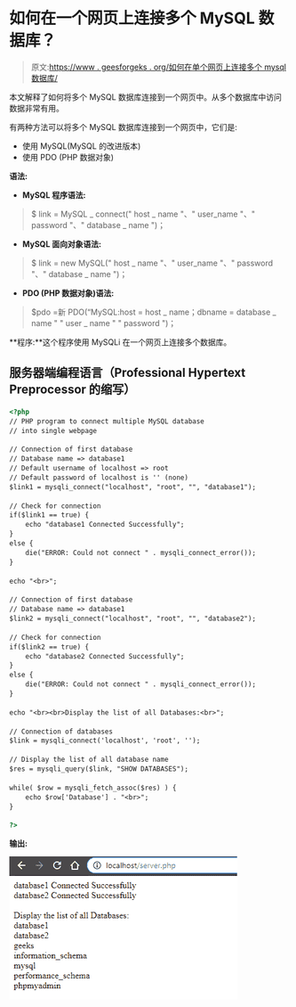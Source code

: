 # 如何在一个网页上连接多个 MySQL 数据库？

> 原文:[https://www . geesforgeks . org/如何在单个网页上连接多个 mysql 数据库/](https://www.geeksforgeeks.org/how-to-connect-multiple-mysql-databases-on-a-single-webpage/)

本文解释了如何将多个 MySQL 数据库连接到一个网页中。从多个数据库中访问数据非常有用。

有两种方法可以将多个 MySQL 数据库连接到一个网页中，它们是:

*   使用 MySQL(MySQL 的改进版本)
*   使用 PDO (PHP 数据对象)

**语法:**

*   **MySQL 程序语法:**

> $ link = MySQL _ connect(" host _ name "、" user_name "、" password "、" database _ name ")；

*   **MySQL 面向对象语法:**

> $ link = new MySQL(" host _ name "、" user_name "、" password "、" database _ name ")；

*   **PDO (PHP 数据对象)语法:**

> $pdo =新 PDO(“MySQL:host = host _ name；dbname = database _ name " " user _ name " " password ")；

**程序:**这个程序使用 MySQLi 在一个网页上连接多个数据库。

## 服务器端编程语言（Professional Hypertext Preprocessor 的缩写）

```html
<?php
// PHP program to connect multiple MySQL database
// into single webpage

// Connection of first database
// Database name => database1
// Default username of localhost => root
// Default password of localhost is '' (none)
$link1 = mysqli_connect("localhost", "root", "", "database1");

// Check for connection
if($link1 == true) {
    echo "database1 Connected Successfully";
}
else {
    die("ERROR: Could not connect " . mysqli_connect_error());
}

echo "<br>";

// Connection of first database
// Database name => database1
$link2 = mysqli_connect("localhost", "root", "", "database2");

// Check for connection
if($link2 == true) {
    echo "database2 Connected Successfully";
}
else {
    die("ERROR: Could not connect " . mysqli_connect_error());
}

echo "<br><br>Display the list of all Databases:<br>";

// Connection of databases
$link = mysqli_connect('localhost', 'root', '');

// Display the list of all database name
$res = mysqli_query($link, "SHOW DATABASES");

while( $row = mysqli_fetch_assoc($res) ) {
    echo $row['Database'] . "<br>";
}

?>
```

**输出:**

![](img/73076df67c55a8a4fcc8e6f338b7d50a.png)